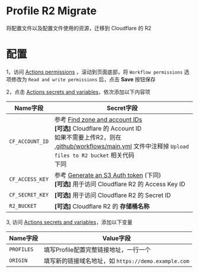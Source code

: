 # Profile R2 Migrate

将配置文件以及配置文件使用的资源，迁移到 Cloudflare 的 R2


# 配置

1，访问 [Actions permissions](../../settings/actions) ，滚动到页面底部，将 `Workflow permissions` 选项修改为 `Read and write permissions` 后，点击 **Save** 按钮保存

2，点击 [Actions secrets and variables](../../settings/secrets/actions/new)，依次添加以下内容项

| Name字段 | Secret字段 |
| ----- | ----- |
| `CF_ACCOUNT_ID` | 参考 [Find zone and account IDs](https://developers.cloudflare.com/fundamentals/get-started/basic-tasks/find-account-and-zone-ids/)<br>**[可选]** Cloudflare 的 Account ID </br>如果不需要上传R2，则在 [.github/workflows/main.yml](./.github/workflows/main.yml) 文件中注释掉 `Upload files to R2 bucket` 相关代码</br>下同 |
| `CF_ACCESS_KEY` | 参考 [Generate an S3 Auth token](https://developers.cloudflare.com/r2/data-access/s3-api/tokens/) (下同)<br>**[可选]** 用于访问 Cloudflare R2 的 Access Key ID |
| `CF_SECRET_KEY` | **[可选]** 用于访问 Cloudflare R2 的 Secret ID |
| `R2_BUCKET` | **[可选]** Cloudflare R2 的 **存储桶名称** |

3, 访问 [Actions secrets and variables](../../settings/variables/actions/new)，添加以下变量

| Name字段 | Value字段 |
| ----- | ----- |
| `PROFILES` | 填写Profile配置完整链接地址，一行一个 |
| `ORIGIN` | 填写新的链接域名地址，如 `https://demo.example.com` |
